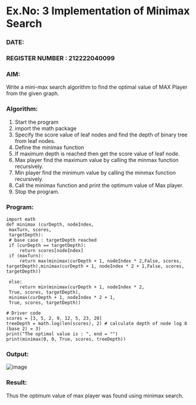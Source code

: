 # Ex.No: 3  Implementation of Minimax Search
### DATE:                                                                            
### REGISTER NUMBER : 212222040099 
### AIM: 
Write a mini-max search algorithm to find the optimal value of MAX Player from the given graph.
### Algorithm:
1. Start the program
2. import the math package
3. Specify the score value of leaf nodes and find the depth of binary tree from leaf nodes.
4. Define the minimax function
5. If maximum depth is reached then get the score value of leaf node.
6. Max player find the maximum value by calling the minmax function recursively.
7. Min player find the minimum value by calling the minmax function recursively.
8. Call the minimax function  and print the optimum value of Max player.
9. Stop the program. 

### Program:

```
import math
def minimax (curDepth, nodeIndex,
 maxTurn, scores,
 targetDepth):
 # base case : targetDepth reached
 if (curDepth == targetDepth):
     return scores[nodeIndex]
 if (maxTurn):
     return max(minimax(curDepth + 1, nodeIndex * 2,False, scores, targetDepth),minimax(curDepth + 1, nodeIndex * 2 + 1,False, scores, targetDepth))

 else:
     return min(minimax(curDepth + 1, nodeIndex * 2,
 True, scores, targetDepth),
 minimax(curDepth + 1, nodeIndex * 2 + 1,
 True, scores, targetDepth))

# Driver code
scores = [3, 5, 2, 9, 12, 5, 23, 20]
treeDepth = math.log(len(scores), 2) # calculate depth of node log 8 (base 2) = 3)
print("The optimal value is : ", end = "")
print(minimax(0, 0, True, scores, treeDepth))

```
### Output:

![image](https://github.com/Mena-Rossini/AI_Lab_2023-24/assets/102855266/d945dfd3-5a5e-4659-a865-2135d681ebc5)


### Result:
Thus the optimum value of max player was found using minimax search.
